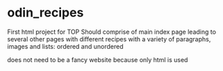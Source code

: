 # odin_recipes
First html project for TOP
Should comprise of main index page leading to several other pages with 
different recipes with a variety of paragraphs, images and lists:
ordered and unordered

does not need to be a fancy website because only html is used
